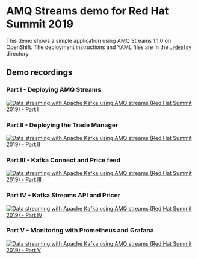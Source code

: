 # AMQ Streams demo for Red Hat Summit 2019

This demo shows a simple application using AMQ Streams 1.1.0 on OpenShift.
The deployment instructions and YAML files are in the [`./deploy`](./deploy/) directory. 

## Demo recordings

### Part I - Deploying AMQ Streams

[![Data streaming with Apache Kafka using AMQ streams (Red Hat Summit 2019) - Part I](http://img.youtube.com/vi/xNIBNGZdKBE/0.jpg)](http://www.youtube.com/watch?v=xNIBNGZdKBE "Data streaming with Apache Kafka using AMQ streams (Red Hat Summit 2019) - Part I")

### Part II - Deploying the Trade Manager

[![Data streaming with Apache Kafka using AMQ streams (Red Hat Summit 2019) - Part II](http://img.youtube.com/vi/uRIQ5lrhHkE/0.jpg)](http://www.youtube.com/watch?v=uRIQ5lrhHkE "Data streaming with Apache Kafka using AMQ streams (Red Hat Summit 2019) - Part II")

### Part III - Kafka Connect and Price feed

[![Data streaming with Apache Kafka using AMQ streams (Red Hat Summit 2019) - Part III](http://img.youtube.com/vi/Cv1glA6yolU/0.jpg)](http://www.youtube.com/watch?v=Cv1glA6yolU "Data streaming with Apache Kafka using AMQ streams (Red Hat Summit 2019) - Part III")

### Part IV - Kafka Streams API and Pricer

[![Data streaming with Apache Kafka using AMQ streams (Red Hat Summit 2019) - Part IV](http://img.youtube.com/vi/HDcpIP2Euec/0.jpg)](http://www.youtube.com/watch?v=HDcpIP2Euec "Data streaming with Apache Kafka using AMQ streams (Red Hat Summit 2019) - Part IV")

### Part V - Monitoring with Prometheus and Grafana

[![Data streaming with Apache Kafka using AMQ streams (Red Hat Summit 2019) - Part V](http://img.youtube.com/vi/sclbm5K6gcM/0.jpg)](http://www.youtube.com/watch?v=sclbm5K6gcM "Data streaming with Apache Kafka using AMQ streams (Red Hat Summit 2019) - Part V")